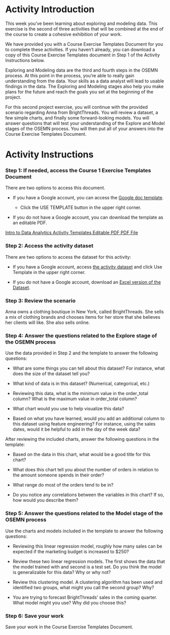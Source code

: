 # Activity Introduction

This week you’ve been learning about exploring and modeling data. This exercise is the second of three activities that will be combined at the end of the course to create a cohesive exhibition of your work. 

We have provided you with a Course Exercise Templates Document for you to complete these activities. If you haven’t already, you can download a copy of this Course Exercise Templates document in Step 1 of the Activity Instructions below.

Exploring and Modeling data are the third and fourth steps in the OSEMN process. At this point in the process, you’re able to really gain understanding from the data. Your skills as a data analyst will lead to usable findings in the data. The Exploring and Modeling stages also help you make plans for the future and reach the goals you set at the beginning of the project.

For this second project exercise, you will continue with the provided scenario regarding Anna from BrightThreads. You will review a dataset, a few simple charts, and finally some forward-looking models. You will answer questions that will test your understanding of the Explore and Model stages of the OSEMN process. You will then put all of your answers into the Course Exercise Templates Document. 

# Activity Instructions

### **Step 1: If needed, access the Course 1 Exercise Templates Document**

There are two options to access this document. 

- If you have a Google account, you can access the [Google doc template](https://docs.google.com/document/d/1R5jb7Wj2YAIwaCQ-Yz5RMnS0JBMmFfhaXjlCzMI1uaU/template/preview).
    
    - Click the USE TEMPLATE button in the upper right corner.
        
- If you do not have a Google account, you can download the template as an editable PDF. 
    

[Intro to Data Analytics Activity Templates Editable PDF PDF File](https://d3c33hcgiwev3.cloudfront.net/poeRbxVXRFGWnUsEoyvVIA_1187ccce629f4538a7525240a8e188f1_Intro-to-Data-Analytics-Activity-Templates_Editable-PDF.pdf?Expires=1716163200&Signature=iasvspPVj8V94yZ~FJcc7hVUIjw3PCRj~EfZG1HA401Hm0gWvvTu6MT8cEnpZkhmK1zov4JnbWma6re-7KMDmf1v39FxzMEwV1I4-lXcNboZk-Jt8ciyNA3WZ6xUUtAFTrfckDozYSZkFOugwl5gjtOpcgM1H7X3yhB1OUMXXyI_&Key-Pair-Id=APKAJLTNE6QMUY6HBC5A)

### **Step 2: Access the activity dataset**

There are two options to access the dataset for this activity:

- If you have a Google account, access [the activity dataset](https://docs.google.com/spreadsheets/d/1ZOJDKQL1PfQP1Y3-D2kE9eC-Ll3w3JghQEOhl_RQMRg/template/preview) and click Use Template in the upper right corner. 
    
- If you do not have a Google account, download an [Excel version of the Dataset](https://docs.google.com/spreadsheets/d/1ZOJDKQL1PfQP1Y3-D2kE9eC-Ll3w3JghQEOhl_RQMRg/export?format=xlsx).
    

### **Step 3: Review the scenario**

Anna owns a clothing boutique in New York, called BrightThreads. She sells a mix of clothing brands and chooses items for her store that she believes her clients will like. She also sells online. 

### **Step 4: Answer the questions related to the Explore stage of the OSEMN process**

Use the data provided in Step 2 and the template to answer the following questions:

- What are some things you can tell about this dataset? For instance, what does the size of the dataset tell you?  
    
- What kind of data is in this dataset? (Numerical, categorical, etc.)   
    
- Reviewing this data, what is the minimum value in the order_total column? What is the maximum value in order_total column?  
    
- What chart would you use to help visualize this data?  
    
- Based on what you have learned, would you add an additional column to this dataset using feature engineering? For instance, using the sales dates, would it be helpful to add in the day of the week data?  
    

After reviewing the included charts, answer the following questions in the template:

- Based on the data in this chart, what would be a good title for this chart?  
    
- What does this chart tell you about the number of orders in relation to the amount someone spends in their order?   
    
- What range do most of the orders tend to be in?  
    
- Do you notice any correlations between the variables in this chart? If so, how would you describe them?  
    

### **Step 5: Answer the questions related to the Model stage of the OSEMN process**

Use the charts and models included in the template to answer the following questions:

- Reviewing this linear regression model, roughly how many sales can be expected if the marketing budget is increased to $250?  
    
- Review these two linear regression models. The first shows the data that the model trained with and second is a test set. Do you think the model is generalizable for this data? Why or why not?  
    
- Review this clustering model. A clustering algorithm has been used and identified two groups, what might you call the second group? Why?  
    
- You are trying to forecast BrightThreads’ sales in the coming quarter. What model might you use? Why did you choose this?  
    

### **Step 6: Save your work**

Save your work in the Course Exercise Templates Document.